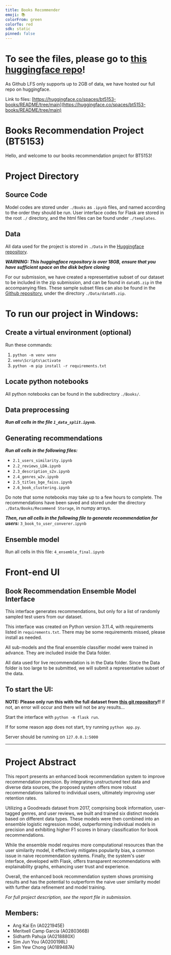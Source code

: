 ```yaml
---
title: Books Recommender
emoji: 📚
colorFrom: green
colorTo: red
sdk: static
pinned: false
---
```


# To see the files, please go to [this huggingface repo](https://huggingface.co/spaces/bt5153-books/README/tree/main)!
As Github LFS only supports up to 2GB of data, we have hosted our full repo on huggingface.

Link to files: [https://huggingface.co/spaces/bt5153-books/README/tree/main](https://huggingface.co/spaces/bt5153-books/README/tree/main)

# Books Recommendation Project (BT5153)

Hello, and welcome to our books recommendation project for BT5153!

# Project Directory

## Source Code
Model codes are stored under `./Books` as `.ipynb` files, and named according to the order they should be run. 
User interface codes for Flask are stored in the root `./` directory, and the html files can be found under `./templates`.

## Data
All data used for the project is stored in `./Data` in the [Huggingface repository](https://huggingface.co/spaces/bt5153-books/README/tree/main).

***WARNING: This huggingface repository is over 18GB, ensure that you have sufficient space on the disk before cloning***

For our submission, we have created a representative subset of our dataset to be included in the zip submission, and can be found in `data05.zip` in the accompanying files. These sample subset files can also be found in the [Github repository](https://github.com/lyncsghrk/BT5153-Books), under the directory `./Data/data05.zip`.

# To run our project in Windows:

## Create a virtual environment (optional) 
Run these commands:
1. `python -m venv venv`
2. `venv\Scripts\activate`
3. `python -m pip install -r requirements.txt`

## Locate python notebooks
All python notebooks can be found in the subdirectory `./Books/`.

## Data preprocessing
***Run all cells in the file `1_data_split.ipynb`.***

## Generating recommendations
***Run all cells in the following files:***
* `2.1_users_similarity.ipynb`
* `2.2_reviews_LDA.ipynb`
* `2.3_description_s2v.ipynb`
* `2.4_genres_w2v.ipynb`
* `2.5_titles_bge_faiss.ipynb`
* `2.6_book_clustering.ipynb`

Do note that some notebooks may take up to a few hours to complete.
The recommendations have been saved and stored under the directory `./Data/Books/Recommend Storage`, in numpy arrays.

***Then, run all cells in the following file to generate recommendation for users:***
`3_book_to_user_converer.ipynb`

## Ensemble model
Run all cells in this file: `4_ensemble_final.ipynb`


# Front-end UI
## Book Recommendation Ensemble Model Interface

This interface generates recommendations, but only for a list of randomly sampled test users from our dataset.

This interface was created on Python version 3.11.4, with requirements listed in `requirements.txt`.
There may be some requirements missed, please install as needed.

All sub-models and the final ensemble classifier model were trained in advance. They are included inside the Data folder.

All data used for live recommendation is in the Data folder. Since the Data folder is too large to be submitted, we will submit a representative subset of the data.

## To start the UI:
**NOTE: Please only run this with the full dataset from [this git repository](https://huggingface.co/spaces/bt5153-books/README/tree/main)!!** If not, an error will occur and there will not be any results...

Start the interface with `python -m flask run`.

If for some reason app does not start, try running `python app.py`.

Server should be running on `127.0.0.1:5000`


----------------------------------------------------------------

# Project Abstract
This report presents an enhanced book recommendation system to improve recommendation precision. By integrating unstructured text data and diverse data sources, the proposed system offers more robust recommendations tailored to individual users, ultimately improving user retention rates.

Utilizing a Goodreads dataset from 2017, comprising book information, user-tagged genres, and user reviews, we built and trained six distinct models based on different data types. These models were then combined into an ensemble logistic regression model, outperforming individual models in precision and exhibiting higher F1 scores in binary classification for book recommendations.

While the ensemble model requires more computational resources than the user similarity model, it effectively mitigates popularity bias, a common issue in naive recommendation systems. Finally, the system's user interface, developed with Flask, offers transparent recommendations with explainability graphs, enhancing user trust and experience. 

Overall, the enhanced book recommendation system shows promising results and has the potential to outperform the naive user similarity model with further data refinement and model training.

*For full project description, see the report file in submission.*

## Members:
* Ang Kai En (A0221945E)
* Meritxell Camp Garcia (A0280366B)
* Sidharth Pahuja (A0218880X)
* Sim Jun You (A0200198L)
* Sim Yew Chong (A0189487A)
